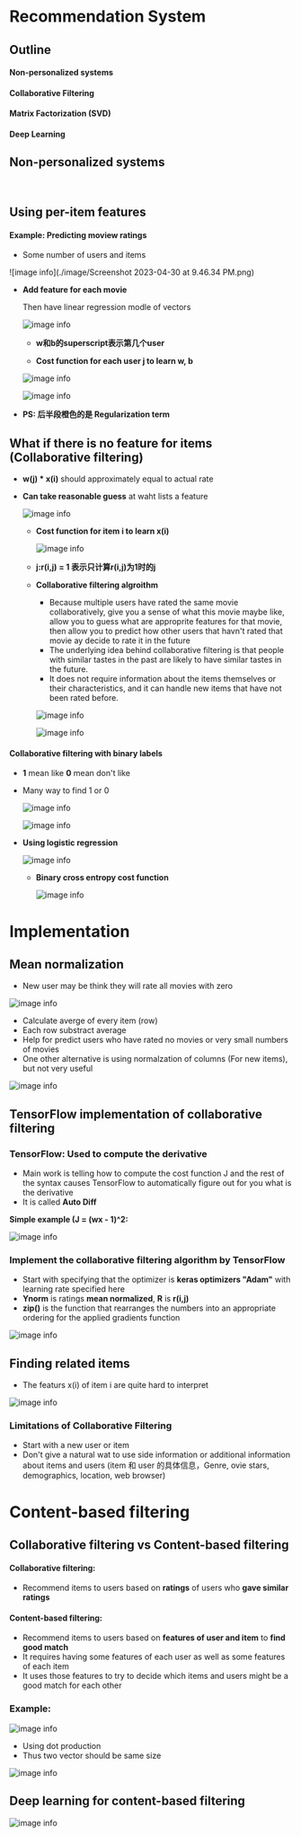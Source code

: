 # Recommendation System



## Outline

#### Non-personalized systems

#### Collaborative Filtering

#### Matrix Factorization (SVD)

#### Deep Learning



## Non-personalized systems



​																																																																																																																								

## Using per-item features

#### Example: Predicting moview ratings

- Some number of users and items

![image info](./image/Screenshot 2023-04-30 at 9.46.34 PM.png)



- **Add feature for each movie**

  Then have linear regression modle of vectors

  ![image info](./image/Screenshot%202023-04-30%20at%209.54.11%20PM.png)

  - **w和b的superscript表示第几个user**

  

  - **Cost function for each user j to learn w, b**

  ![image info](./image/Screenshot%202023-04-30%20at%2010.58.52%20PM.png)

  ![image info](./image/Screenshot%202023-04-30%20at%2011.01.04%20PM.png)

  

- **PS: 后半段橙色的是 Regularization term**



## What if there is no feature for items (Collaborative  filtering)

- **w(j) * x(i)** should approximately equal to actual rate

- **Can take reasonable guess** at waht lists a feature

  ![image info](./image/Screenshot%202023-04-30%20at%2011.35.25%20PM.png)

  

  - **Cost function for item i to learn x(i)** 

    ![image info](./image/Screenshot%202023-04-30%20at%2011.40.47%20PM.png)

  - **j:r(i,j) = 1 表示只计算r(i,j)为1时的j**

  

  - **Collaborative filtering algroithm**
  
    - Because multiple users have rated the same movie collaboratively, give you a sense of what this movie maybe like, allow you to guess what are approprite features for that movie, then allow you to predict how other users that havn't rated that movie ay decide to rate it in the future
    - The underlying idea behind collaborative filtering is that people with similar tastes in the past are likely to have similar tastes in the future.
    - It does not require information about the items themselves or their characteristics, and it can handle new items that have not been rated before. 

    ![image info](./image/Screenshot%202023-04-30%20at%2011.47.53%20PM.png)
  
    ![image info](./image/Screenshot%202023-04-30%20at%2011.54.40%20PM.png)



#### Collaborative filtering with binary labels

- **1** mean like **0** mean don't like

- Many way to find 1 or 0

  ![image info](./image/B.png)

  ![image info](./image/Ex.png)

  

  

- **Using logistic regression**

  ![image info](./image/Screenshot%202023-05-01%20at%201.04.11%20AM.png)

  

  - **Binary cross entropy cost function**

    ![image info](./image/Screenshot%202023-05-01%20at%201.09.01%20AM.png)



# Implementation



## Mean normalization

- New user may be think they will rate all movies with zero

![image info](./image/MN.png)

- Calculate averge of every item (row)
- Each row substract average
- Help for predict users who have rated no movies or very small numbers of movies
- One other alternative is using normalzation of columns (For new items), but not very useful

![image info](./image/mean.png)



## TensorFlow implementation of collaborative filtering



### TensorFlow: Used  to compute the derivative

- Main work is telling how to compute the cost function J and the rest of the syntax causes TensorFlow to automatically figure out for you what is the derivative
- It is called **Auto Diff**

**Simple example (J = (wx - 1)^2:**

![image info](./image/tfc.png)



### Implement the collaborative filtering algorithm by TensorFlow

- Start with specifying that the optimizer is **keras optimizers "Adam"** with learning rate specified here
- **Ynorm** is ratings **mean normalized**, **R** is **r(i,j)**
- **zip()**  is the function that rearranges the numbers into an appropriate ordering for the applied gradients function

![image info](./image/adam.png)



## Finding related items

- The featurs x(i) of item i are quite hard to interpret

![image info](./image/sim.png)

### Limitations of Collaborative Filtering

- Start with  a new user or item
- Don't give a natural wat to use side information or additional information about items and users (item 和 user 的具体信息，Genre, ovie stars, demographics, location, web browser)



# Content-based filtering



## Collaborative filtering vs Content-based filtering



#### Collaborative filtering:

- Recommend items to users based on **ratings** of users who **gave similar ratings**

#### Content-based filtering:

- Recommend items to users based on **features of user and item** to **find good match**
- It requires having some features of each user as well as some features of each item
- It uses those features to try to decide which items and users might be a good match for each other



### Example:

![image info](./image/exc.png)

 

- Using dot production 
- Thus two vector should be same size

![image info](./image/cf.png)

## Deep learning for content-based filtering



![image info](./image/...)
